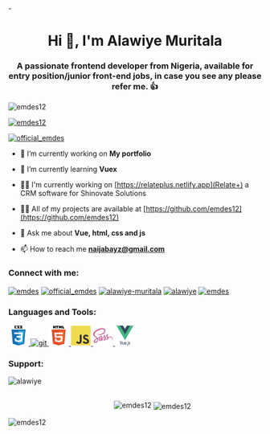 -<h1 align="center">Hi 👋, I'm Alawiye Muritala</h1>
<h3 align="center">A passionate frontend developer from Nigeria, available for entry position/junior front-end jobs, in case you see any please refer me. 👍</h3>

<p align="left"> <img src="https://komarev.com/ghpvc/?username=emdes12&label=Profile%20views&color=0e75b6&style=flat" alt="emdes12" /> </p>

<p align="left"> <a href="https://github.com/emdes12"><img src="https://github-profile-trophy.vercel.app/?username=emdes12" alt="emdes12" /></a> </p>

<p align="left"> <a href="https://twitter.com/official_emdes" target="blank"><img src="https://img.shields.io/twitter/follow/official_emdes?logo=twitter&style=for-the-badge" alt="official_emdes" /></a> </p>

- 🔭 I’m currently working on **My portfolio**

- 🌱 I’m currently learning **Vuex**

- 👨‍💻 I'm currently working on [https://relateplus.netlify.app](Relate+) a CRM software for Shinovate Solutions 

- 👨‍💻 All of my projects are available at [https://github.com/emdes12](https://github.com/emdes12)

- 💬 Ask me about **Vue, html, css and js**

- 📫 How to reach me **naijabayz@gmail.com**

<h3 align="left">Connect with me:</h3>
<p align="left">
<a href="https://codepen.io/emdes" target="blank"><img align="center" src="https://raw.githubusercontent.com/rahuldkjain/github-profile-readme-generator/master/src/images/icons/Social/codepen.svg" alt="emdes" height="30" width="40" /></a>
<a href="https://twitter.com/official_emdes" target="blank"><img align="center" src="https://raw.githubusercontent.com/rahuldkjain/github-profile-readme-generator/master/src/images/icons/Social/twitter.svg" alt="official_emdes" height="30" width="40" /></a>
<a href="https://linkedin.com/in/alawiye-muritala" target="blank"><img align="center" src="https://raw.githubusercontent.com/rahuldkjain/github-profile-readme-generator/master/src/images/icons/Social/linked-in-alt.svg" alt="alawiye-muritala" height="30" width="40" /></a>
<a href="https://dribbble.com/alawiye" target="blank"><img align="center" src="https://raw.githubusercontent.com/rahuldkjain/github-profile-readme-generator/master/src/images/icons/Social/dribbble.svg" alt="alawiye" height="30" width="40" /></a>
<a href="https://hashnode.com/emdes" target="blank"><img align="center" src="https://raw.githubusercontent.com/rahuldkjain/github-profile-readme-generator/master/src/images/icons/Social/hashnode.svg" alt="emdes" height="30" width="40" /></a>
</p>

<h3 align="left">Languages and Tools:</h3>
<p align="left"> <a href="https://www.w3schools.com/css/" target="_blank" rel="noreferrer"> <img src="https://raw.githubusercontent.com/devicons/devicon/master/icons/css3/css3-original-wordmark.svg" alt="css3" width="40" height="40"/> </a> <a href="https://git-scm.com/" target="_blank" rel="noreferrer"> <img src="https://www.vectorlogo.zone/logos/git-scm/git-scm-icon.svg" alt="git" width="40" height="40"/> </a> <a href="https://www.w3.org/html/" target="_blank" rel="noreferrer"> <img src="https://raw.githubusercontent.com/devicons/devicon/master/icons/html5/html5-original-wordmark.svg" alt="html5" width="40" height="40"/> </a> <a href="https://developer.mozilla.org/en-US/docs/Web/JavaScript" target="_blank" rel="noreferrer"> <img src="https://raw.githubusercontent.com/devicons/devicon/master/icons/javascript/javascript-original.svg" alt="javascript" width="40" height="40"/> </a> <a href="https://sass-lang.com" target="_blank" rel="noreferrer"> <img src="https://raw.githubusercontent.com/devicons/devicon/master/icons/sass/sass-original.svg" alt="sass" width="40" height="40"/> </a> <a href="https://vuejs.org/" target="_blank" rel="noreferrer"> <img src="https://raw.githubusercontent.com/devicons/devicon/master/icons/vuejs/vuejs-original-wordmark.svg" alt="vuejs" width="40" height="40"/> </a> </p>

<h3 align="left">Support:</h3>
<p><a href="https://www.buymeacoffee.com/alawiye"> <img align="left" src="https://cdn.buymeacoffee.com/buttons/v2/default-yellow.png" height="50" width="210" alt="alawiye" /></a></p><br><br>

<p><img align="left" src="https://github-readme-stats.vercel.app/api/top-langs?username=emdes12&show_icons=true&locale=en&layout=compact" alt="emdes12" /></p>

<p>&nbsp;<img align="center" src="https://github-readme-stats.vercel.app/api?username=emdes12&show_icons=true&locale=en" alt="emdes12" /></p>

<p><img align="center" src="https://github-readme-streak-stats.herokuapp.com/?user=emdes12&" alt="emdes12" /></p>

<!---
emdes12/emdes12 is a ✨ special ✨ repository because its `README.md` (this file) appears on your GitHub profile.
You can click the Preview link to take a look at your changes.
--->
